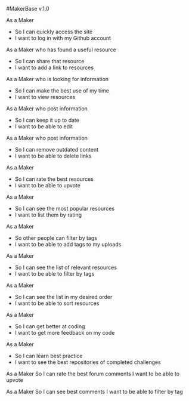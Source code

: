 #MakerBase v.1.0

As a Maker
* So I can quickly access the site
* I want to log in with my Github account

As a Maker who has found a useful resource
* So I can share that resource
* I want to add a link to resources

As a Maker who is looking for information
* So I can make the best use of my time
* I want to view resources

As a Maker who post information
* So I can keep it up to date
* I want to be able to edit

As a Maker who post information
* So I can remove outdated content
* I want to be able to delete links

As a Maker
* So I can rate the best resources
* I want to be able to upvote

As a Maker
* So I can see the most popular resources
* I want to list them by rating

As a Maker
* So other people can filter by tags
* I want to be able to add tags to my uploads

As a Maker
* So I can see the list of relevant resources
* I want to be able to filter by tags

As a Maker
* So I can see the list in my desired order
* I want to be able to sort resources

As a Maker
* So I can get better at coding
* I want to get more feedback on my code

As a Maker
* So I can learn best practice
* I want to see the best repositories of completed challenges

As a Maker
So I can rate the best forum comments
I want to be able to upvote

As a Maker
So I can see best comments
I want to be able to filter by tag
